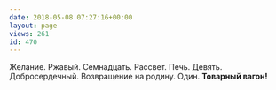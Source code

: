 ```yaml
---
date: 2018-05-08 07:27:16+00:00
layout: page
views: 261
id: 470
---
```


Желание. Ржaвый. Семнадцать. Рассвет. Печь. Девять. Добросердечный. Возвращение на родину. Один. **Товарный вагон!**


